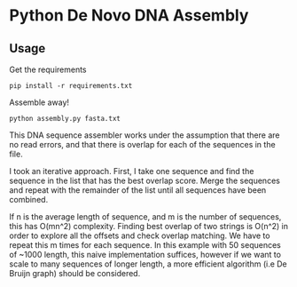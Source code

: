 # Python De Novo DNA Assembly

## Usage
Get the requirements
```
pip install -r requirements.txt
```
Assemble away!
```
python assembly.py fasta.txt
```

This DNA sequence assembler works under the assumption that there are no read errors, and that there is overlap for each of the sequences in the file. 

I took an iterative approach. First, I take one sequence and find the sequence in the list that has the best overlap score. Merge the sequences and repeat with the remainder of the list until all sequences have been combined.

If n is the average length of sequence, and m is the number of sequences, this has O(mn^2) complexity. Finding best overlap of two strings is O(n^2) in order to explore all the offsets and check overlap matching. We have to repeat this m times for each sequence. In this example with 50 sequences of ~1000 length, this naive implementation suffices, however if we want to scale to many sequences of longer length, a more efficient algorithm (i.e De Bruijn graph) should be considered.
